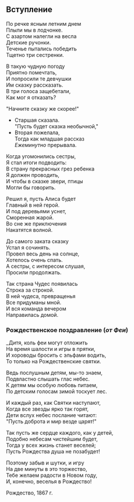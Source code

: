 ## Вступление

По речке ясным летним днем  
Плыли мы в лодчонке.  
С азартом налегли на весла  
Детские ручонки.  
Теченье пытались победить  
Тщетно три сестренки.

В такую чудную погоду  
Приятно помечтать,  
И попросили те девчушки  
Им сказку рассказать.  
В три голоса защебетали,  
Как мог я отказать?

"Начните сказку же скорее!"

- Старшая сказала.  
    "Пусть будет сказка необычной,"
- Вторая пожелала,  
    Тогда как младшая рассказ  
    _Ежеминутно_ прерывала.  
    

Когда угомонились сестры,  
Я стал итоги подводить:  
В страну прекрасных грез ребенка  
Я должен проводить,  
И чтобы в сказке звери, птицы  
Могли бы говорить.

Решил я, пусть Алиса будет  
Главный в ней герой.  
И под деревьями уснет,  
Сморенная жарой.  
Во сне же приключения  
Накатятся волной.

До самого заката сказку  
Устал я сочинять.  
Провел весь день на солнце,  
Хотелось очень спать.  
А сестры, с интересом слушая,  
Просили продолжать.

Так страна Чудес появилась  
Строка за строкой.  
В ней чудеса, превращенья  
Все придуманы мной.  
И вся команда вечером  
Направилась домой.

### Рождественское поздравление (_от Феи_)

_Дитя, коль феи могут отложить  
На время шалости и игры в прятки,  
И хороводы бросить с эльфами водить,  
То только на Рождественские святки.

Ведь послушным детям, мы-то знаем,  
Подвластно слышать глас небес.  
К детям мы особую любовь питаем,  
По детским голосам зимой тоскует лес.

И каждый раз, как Святки наступают,  
Когда все звезды ярко так горят,  
Дети вслух небес послание читают:  
"Пусть доброта и мир везде царят!"

Так пусть же сердце каждого, как у детей,  
Подобно небесам чистейшим будет,  
Тогда у всех жизнь станет веселей;  
Пусть Рождества душа не позабудет!

Поэтому забыв и шутки, и игру  
На две минуты в это торжество,  
Тебе желаем радости в Новом году,  
И, конечно, веселья в Рождество!

Рождество, 1867 г.